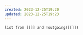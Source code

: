 ```yaml
---
created: 2023-12-25T19:20
updated: 2023-12-25T19:23
---
```

````dataview
list from [[]] and !outgoing([[]])
````
